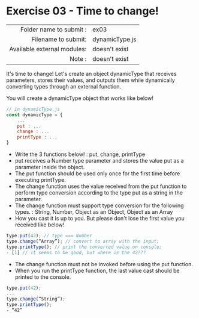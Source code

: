 # Exercise 03 - Time to change!

|								|                   |
| -----------------------------:| ----------------- |
|   Folder name to submit :     |  ex03             |
|   Filename to submit:		    |  dynamicType.js   |
|   Available external modules: |  doesn't exist    |
|   Note :						|  doesn't exist	|

It's time to change! Let's create an object dynamicType that receives parameters, stores their values, and outputs them while dynamically converting types through an external function.

You will create a dynamicType object that works like below!
```javascript
// in dynamicType.js
const dynamicType = {
    ...
    put : ...
    change : ...
    printType : ...
}
```

- Write the 3 functions below! : put, change, printType
- put receives a Number type parameter and stores the value put as a parameter inside the object.
- The put function should be used only once for the first time before executing printType.
- The change function uses the value received from the put function to perform type conversion according to the type put as a string in the parameter.
- The change function must support type conversion for the following types. : String, Number, Object as an Object, Object as an Array
- How you cast it is up to you. But please don't lose the first value you received like below!

```javascript
type.put(42); // type === Number
type.change(“Array”); // convert to array with the input;
type.printType(); // print the converted value on console;
- [1] // it seems to be good, but where is the 42???
```

- The change function must not be invoked before using the put function.
- When you run the printType function, the last value cast should be printed to the console.
```javascript
type.put(42);
...
type.change(“String”);
type.printType();
- “42”
```
